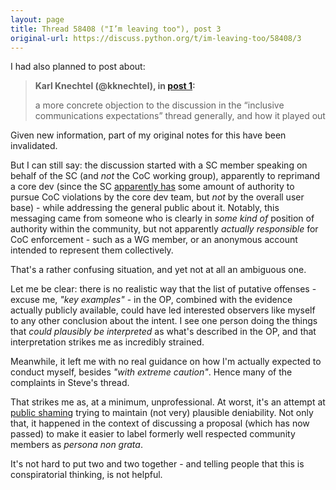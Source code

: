 ```yaml
---
layout: page
title: Thread 58408 ("I’m leaving too"), post 3
original-url: https://discuss.python.org/t/im-leaving-too/58408/3
---
```


I had also planned to post about:

> **Karl Knechtel (@kknechtel), in [post 1](https://discuss.python.org/t/_/58408/1):**
>
> a more concrete objection to the discussion in the “inclusive communications expectations” thread generally, and how it played out

Given new information, part of my original notes for this have been invalidated.

But I can still say: the discussion started with a SC member speaking on behalf of the SC (and *not* the CoC working group), apparently to reprimand a core dev (since the SC [apparently has](https://discuss.python.org/t/why-im-leaving-discuss-python-org/58093/8) some amount of authority to pursue CoC violations by the core dev team, but *not* by the overall user base) - while addressing the general public about it. Notably, this messaging came from someone who is clearly in *some kind of* position of authority within the community, but not apparently *actually responsible* for CoC enforcement - such as a WG member, or an anonymous account intended to represent them collectively.

That's a rather confusing situation, and yet not at all an ambiguous one.

Let me be clear: there is no realistic way that the list of putative offenses - excuse me, *"key examples"* - in the OP, combined with the evidence actually publicly available, could have led interested observers like myself to any other conclusion about the intent. I see one person doing the things that *could plausibly be interpreted* as what's described in the OP, and that interpretation strikes me as incredibly strained.

Meanwhile, it left me with no real guidance on how I'm actually expected to conduct myself, besides *"with extreme caution"*. Hence many of the complaints in Steve's thread.

That strikes me as, at a minimum, unprofessional. At worst, it's an attempt at [public shaming](https://en.wikipedia.org/wiki/So_You%27ve_Been_Publicly_Shamed) trying to maintain (not very) plausible deniability. Not only that, it happened in the context of discussing a proposal (which has now passed) to make it easier to label formerly well respected community members as *persona non grata*.

It's not hard to put two and two together - and telling people that this is conspiratorial thinking, is not helpful.

